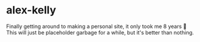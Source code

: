 # alex-kelly

Finally getting around to making a personal site, it only took me 8 years 🙂 
This will just be placeholder garbage for a while, but it's better than nothing.
